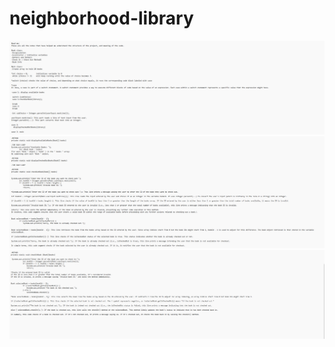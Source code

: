# neighborhood-library
![screenshot](screenshots/1.png)
![screenshot](screenshots/2.png)
![screenshot](screenshots/3.png)